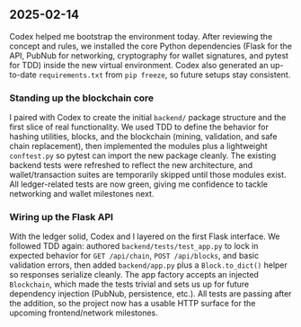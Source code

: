 ## 2025-02-14

Codex helped me bootstrap the environment today. After reviewing the concept and rules, we installed the core Python dependencies (Flask for the API, PubNub for networking, cryptography for wallet signatures, and pytest for TDD) inside the new virtual environment. Codex also generated an up-to-date `requirements.txt` from `pip freeze`, so future setups stay consistent.

### Standing up the blockchain core

I paired with Codex to create the initial `backend/` package structure and the first slice of real functionality. We used TDD to define the behavior for hashing utilities, blocks, and the blockchain (mining, validation, and safe chain replacement), then implemented the modules plus a lightweight `conftest.py` so pytest can import the new package cleanly. The existing backend tests were refreshed to reflect the new architecture, and wallet/transaction suites are temporarily skipped until those modules exist. All ledger-related tests are now green, giving me confidence to tackle networking and wallet milestones next.

### Wiring up the Flask API

With the ledger solid, Codex and I layered on the first Flask interface. We followed TDD again: authored `backend/tests/test_app.py` to lock in expected behavior for `GET /api/chain`, `POST /api/blocks`, and basic validation errors, then added `backend/app.py` plus a `Block.to_dict()` helper so responses serialize cleanly. The app factory accepts an injected `Blockchain`, which made the tests trivial and sets us up for future dependency injection (PubNub, persistence, etc.). All tests are passing after the addition, so the project now has a usable HTTP surface for the upcoming frontend/network milestones.
